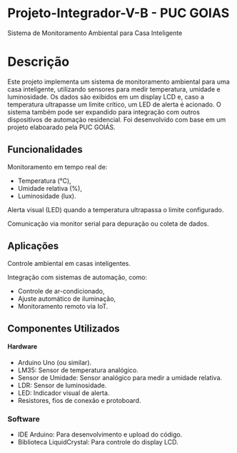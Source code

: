 # Projeto-Integrador-V-B - PUC GOIAS

Sistema de Monitoramento Ambiental para Casa Inteligente

# Descrição

Este projeto implementa um sistema de monitoramento ambiental para uma casa inteligente, utilizando sensores para medir temperatura, umidade e luminosidade. Os dados são exibidos em um display LCD e, caso a temperatura ultrapasse um limite crítico, um LED de alerta é acionado. O sistema também pode ser expandido para integração com outros dispositivos de automação residencial. Foi desenvolvido com base em um projeto elaboarado pela PUC GOIÁS.

## Funcionalidades

Monitoramento em tempo real de:

- Temperatura (°C),
- Umidade relativa (%),
- Luminosidade (lux).
  

Alerta visual (LED) quando a temperatura ultrapassa o limite configurado.

Comunicação via monitor serial para depuração ou coleta de dados.

## Aplicações

Controle ambiental em casas inteligentes.


Integração com sistemas de automação, como:
- Controle de ar-condicionado,
- Ajuste automático de iluminação,
- Monitoramento remoto via IoT.
  
## Componentes Utilizados

#### Hardware

- Arduino Uno (ou similar).
- LM35: Sensor de temperatura analógico.
- Sensor de Umidade: Sensor analógico para medir a umidade relativa.
- LDR: Sensor de luminosidade.
- LED: Indicador visual de alerta.
- Resistores, fios de conexão e protoboard.
  
### Software

- IDE Arduino: Para desenvolvimento e upload do código.
- Biblioteca LiquidCrystal: Para controle do display LCD.
 
